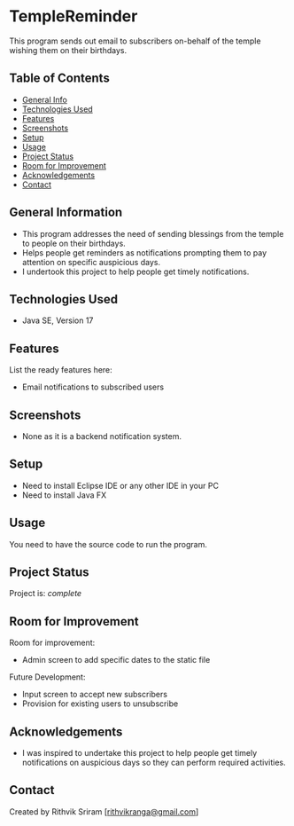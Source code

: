 # TempleReminder
This program sends out email to subscribers on-behalf of the temple wishing them on their birthdays. 

## Table of Contents
* [General Info](#general-information)
* [Technologies Used](#technologies-used)
* [Features](#features)
* [Screenshots](#screenshots)
* [Setup](#setup)
* [Usage](#usage)
* [Project Status](#project-status)
* [Room for Improvement](#room-for-improvement)
* [Acknowledgements](#acknowledgements)
* [Contact](#contact)
<!-- * [License](#license) -->


## General Information

- This program addresses the need of sending blessings from the temple to people on their birthdays. 
- Helps people get reminders as notifications prompting them to pay attention on specific auspicious days.
- I undertook this project to help people get timely notifications.  


## Technologies Used
- Java SE, Version 17


## Features
List the ready features here:
- Email notifications to subscribed users


## Screenshots

- None as it is a backend notification system.


## Setup

- Need to install Eclipse IDE or any other IDE in your PC
- Need to install Java FX 


## Usage

You need to have the source code to run the program.


## Project Status
Project is: _complete_


## Room for Improvement

Room for improvement:
- Admin screen to add specific dates to the static file

Future Development:
- Input screen to accept new subscribers
- Provision for existing users to unsubscribe


## Acknowledgements

- I was inspired to undertake this project to help people get timely notifications on auspicious days so they can perform required activities.


## Contact
Created by Rithvik Sriram [rithvikranga@gmail.com]
